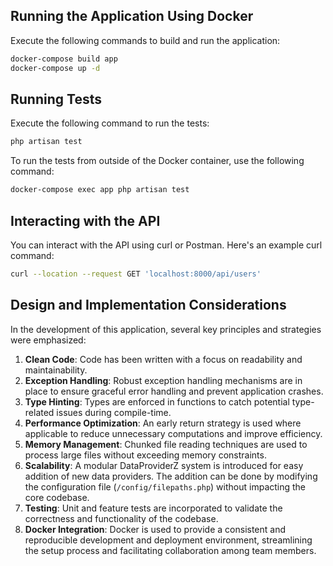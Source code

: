 ## Running the Application Using Docker

Execute the following commands to build and run the application:

```bash
docker-compose build app
docker-compose up -d
```

## Running Tests

Execute the following command to run the tests:

```bash
php artisan test
```

To run the tests from outside of the Docker container, use the following command:

```bash
docker-compose exec app php artisan test
```

## Interacting with the API

You can interact with the API using curl or Postman. Here's an example curl command:

```bash
curl --location --request GET 'localhost:8000/api/users'
```

## Design and Implementation Considerations

In the development of this application, several key principles and strategies were emphasized:

1. **Clean Code**: Code has been written with a focus on readability and maintainability.
2. **Exception Handling**: Robust exception handling mechanisms are in place to ensure graceful error handling and prevent application crashes.
3. **Type Hinting**: Types are enforced in functions to catch potential type-related issues during compile-time.
4. **Performance Optimization**: An early return strategy is used where applicable to reduce unnecessary computations and improve efficiency.
5. **Memory Management**: Chunked file reading techniques are used to process large files without exceeding memory constraints.
6. **Scalability**: A modular DataProviderZ system is introduced for easy addition of new data providers. The addition can be done by modifying the configuration file (`/config/filepaths.php`) without impacting the core codebase.
7. **Testing**: Unit and feature tests are incorporated to validate the correctness and functionality of the codebase.
8. **Docker Integration**: Docker is used to provide a consistent and reproducible development and deployment environment, streamlining the setup process and facilitating collaboration among team members.
